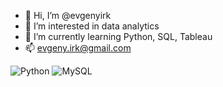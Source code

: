 - 👋 Hi, I’m @evgenyirk
- 👀 I’m interested in data analytics
- 🌱 I’m currently learning Python, SQL, Tableau
- 📫 evgeny.irk@gmail.com

<!---
evgenyirk/evgenyirk is a ✨ special ✨ repository because its `README.md` (this file) appears on your GitHub profile.
You can click the Preview link to take a look at your changes.
--->
![Python](https://img.shields.io/badge/python-3670A0?style=for-the-badge&logo=python&logoColor=ffdd54)
![MySQL](https://img.shields.io/badge/mysql-%2300f.svg?style=for-the-badge&logo=mysql&logoColor=white)
